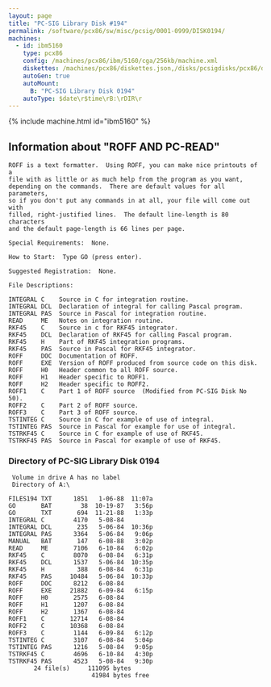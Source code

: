 ```yaml
---
layout: page
title: "PC-SIG Library Disk #194"
permalink: /software/pcx86/sw/misc/pcsig/0001-0999/DISK0194/
machines:
  - id: ibm5160
    type: pcx86
    config: /machines/pcx86/ibm/5160/cga/256kb/machine.xml
    diskettes: /machines/pcx86/diskettes.json,/disks/pcsigdisks/pcx86/diskettes.json
    autoGen: true
    autoMount:
      B: "PC-SIG Library Disk 0194"
    autoType: $date\r$time\rB:\rDIR\r
---
```


{% include machine.html id="ibm5160" %}

## Information about "ROFF AND PC-READ"

    ROFF is a text formatter.  Using ROFF, you can make nice printouts of a
    file with as little or as much help from the program as you want,
    depending on the commands.  There are default values for all parameters,
    so if you don't put any commands in at all, your file will come out with
    filled, right-justified lines.  The default line-length is 80 characters
    and the default page-length is 66 lines per page.
    
    Special Requirements:  None.
    
    How to Start:  Type GO (press enter).
    
    Suggested Registration:  None.
    
    File Descriptions:
    
    INTEGRAL C    Source in C for integration routine.
    INTEGRAL DCL  Declaration of integral for calling Pascal program.
    INTEGRAL PAS  Source in Pascal for integration routine.
    READ     ME   Notes on integration routine.
    RKF45    C    Source in c for RKF45 integrator.
    RKF45    DCL  Declaration of RKF45 for calling Pascal program.
    RKF45    H    Part of RKF45 integration programs.
    RKF45    PAS  Source in Pascal for RKF45 integrator.
    ROFF     DOC  Documentation of ROFF.
    ROFF     EXE  Version of ROFF produced from source code on this disk.
    ROFF     H0   Header common to all ROFF source.
    ROFF     H1   Header specific to ROFF1.
    ROFF     H2   Header specific to ROFF2.
    ROFF1    C    Part 1 of ROFF source  (Modified from PC-SIG Disk No 50).
    ROFF2    C    Part 2 of ROFF source.
    ROFF3    C    Part 3 of ROFF source.
    TSTINTEG C    Source in C for example of use of integral.
    TSTINTEG PAS  Source in Pascal for example for use of integral.
    TSTRKF45 C    Source in C for example of use of RKF45.
    TSTRKF45 PAS  Source in Pascal for example of use of RKF45.

### Directory of PC-SIG Library Disk 0194

     Volume in drive A has no label
     Directory of A:\

    FILES194 TXT      1851   1-06-88  11:07a
    GO       BAT        38  10-19-87   3:56p
    GO       TXT       694  11-21-88   1:33p
    INTEGRAL C        4170   5-08-84
    INTEGRAL DCL       235   5-06-84  10:36p
    INTEGRAL PAS      3364   5-06-84   9:06p
    MANUAL   BAT       147   6-08-88   3:02p
    READ     ME       7106   6-10-84   6:02p
    RKF45    C        8070   6-08-84   6:31p
    RKF45    DCL      1537   5-06-84  10:35p
    RKF45    H         388   6-08-84   6:31p
    RKF45    PAS     10484   5-06-84  10:33p
    ROFF     DOC      8212   6-08-84
    ROFF     EXE     21882   6-09-84   6:15p
    ROFF     H0       2575   6-08-84
    ROFF     H1       1207   6-08-84
    ROFF     H2       1367   6-08-84
    ROFF1    C       12714   6-08-84
    ROFF2    C       10368   6-08-84
    ROFF3    C        1144   6-09-84   6:12p
    TSTINTEG C        3107   6-08-84   5:04p
    TSTINTEG PAS      1216   5-08-84   9:05p
    TSTRKF45 C        4696   6-10-84   4:30p
    TSTRKF45 PAS      4523   5-08-84   9:30p
           24 file(s)     111095 bytes
                           41984 bytes free
